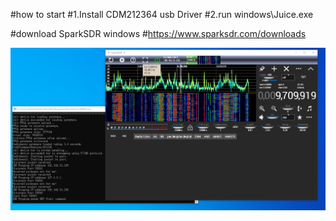#how to start
#1.Install CDM212364 usb Driver
#2.run windows\Juice.exe

#download SparkSDR windows
#https://www.sparksdr.com/downloads

<picture>
 <source media="(prefers-color-scheme: dark)" srcset="YOUR-DARKMODE-IMAGE">
 <source media="(prefers-color-scheme: light)" srcset="YOUR-LIGHTMODE-IMAGE">
 <img alt="Running OK" src="https://github.com/jumbo5566/juice/blob/main/running.png">
</picture>
